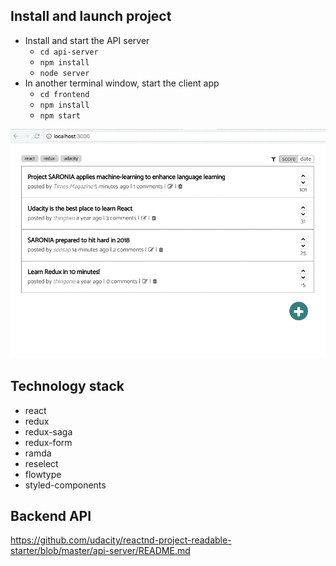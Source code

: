## Install and launch project

* Install and start the API server
    - `cd api-server`
    - `npm install`
    - `node server`
* In another terminal window, start the client app
    - `cd frontend`
    - `npm install`
    - `npm start`

![Demo](./demo.gif)

## Technology stack

* react
* redux
* redux-saga
* redux-form
* ramda
* reselect
* flowtype
* styled-components

## Backend API

https://github.com/udacity/reactnd-project-readable-starter/blob/master/api-server/README.md